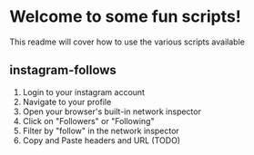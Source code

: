 # Welcome to some fun scripts!
This readme will cover how to use the various scripts available

## instagram-follows
1. Login to your instagram account
2. Navigate to your profile
3. Open your browser's built-in network inspector
4. Click on "Followers" or "Following"
5. Filter by "follow" in the network inspector
6. Copy and Paste headers and URL (TODO)